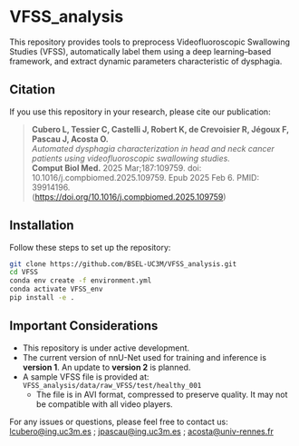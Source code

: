 # VFSS_analysis

This repository provides tools to preprocess Videofluoroscopic Swallowing Studies (VFSS), automatically label them using a deep learning–based framework, and extract dynamic parameters characteristic of dysphagia.

## Citation
If you use this repository in your research, please cite our publication:  
> **Cubero L, Tessier C, Castelli J, Robert K, de Crevoisier R, Jégoux F, Pascau J, Acosta O.**  
> *Automated dysphagia characterization in head and neck cancer patients using videofluoroscopic swallowing studies.*  
> **Comput Biol Med.** 2025 Mar;187:109759. doi: 10.1016/j.compbiomed.2025.109759. Epub 2025 Feb 6. PMID: 39914196.  
> (https://doi.org/10.1016/j.compbiomed.2025.109759)


## Installation
Follow these steps to set up the repository:

```bash
git clone https://github.com/BSEL-UC3M/VFSS_analysis.git
cd VFSS
conda env create -f environment.yml
conda activate VFSS_env
pip install -e .
```

## Important Considerations
- This repository is under active development.
- The current version of nnU-Net used for training and inference is **version 1**. An update to **version 2** is planned.
- A sample VFSS file is provided at:  
  `VFSS_analysis/data/raw_VFSS/test/healthy_001`  
   - The file is in AVI format, compressed to preserve quality. It may not be compatible with all video players. 


For any issues or questions, please feel free to contact us:
lcubero@ing.uc3m.es ; jpascau@ing.uc3m.es ; acosta@univ-rennes.fr
